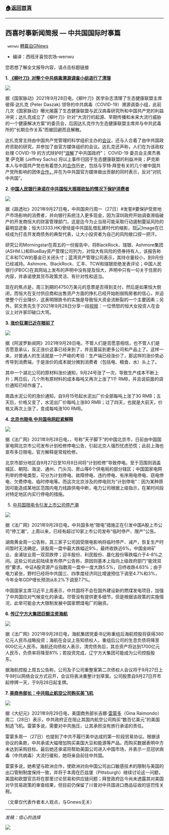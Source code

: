 ###  [:house:返回首頁](https://github.com/ourhimalayas/txt)
---


## 西喜时事新闻简报 — 中共国国际时事篇
` wenwu` [轉載自GNews](https://gnews.org/zh-hans/1561270/)

- 编译：西班牙喜悦农场–wenwu


您若想了解全文报导内容，请点击标题链接

**1. [《柳叶刀》对整个中共病毒溯源调查小组进行了清理](https://thenationalpulse.com/news/lancet-scrubs-entire-covid-origins-team/)**

![](https://assets.gnews.org/wp-content/uploads/2021/09/unknown-52.png)

据《国家脉动》2021年9月28日电，《柳叶刀》医学杂志清理了生态健康联盟主席彼得·达扎克 (Peter Daszak) 领导的中共病毒（COVID-19）溯源调查小组，此前几次《国家脉动》曝光揭露了生态健康联盟与武汉病毒研究所和中国共产党的利益冲突；达扎克成立了《柳叶刀》针对“大流行的起源、早期传播和未来大流行威胁的一个健康解决方案”的委员会，后因达扎克作为生态健康联盟主席并与中共武毒所的“长期合作关系”而被回避而且解散。

达扎克曾主持由中国共产党管理的科学组织主办的[会议](https://thenationalpulse.com/exclusive/who-investigator-peter-daszak-conference/)，还与人合着了由中共国政府资助的研究，并参加了由官方媒体组织的会议。达扎克还声称，人们在为该政权处理 COVID-19 的方式辩护时“[误解](https://thenationalpulse.com/breaking/daszak-defends-ccp-from-lab-leak-conspiracy/)了中共国政府”； COVID-19 委员会主席杰弗里·萨克斯 (Jeffrey Sachs) 将以上事件归因于生态健康联盟的利益冲突；萨克斯本人与中国共产党也有着悠久的[合作](https://thenationalpulse.com/exclusive/lancets-jeffrey-sachs-covid-commission-chair-ccp-ties/)历史，包括与亨特·拜登有关的几个被中国共产党所影响的团体[合作，](https://thenationalpulse.com/exclusive/lancets-jeffrey-sachs-covid-commission-chair-ccp-ties/)并在为中共国官方媒体做出贡献的同时表示，反对“对抗中共国”。

**2. [中国人民银行承诺在中共国恒大摇摇欲坠的情况下保护消费者](https://www.reuters.com/world/china/china-evergrandes-electric-car-units-shares-tumble-23-after-warning-2021-09-27/)**

![](https://assets.gnews.org/wp-content/uploads/2021/09/unknown-1-26.png)

据《路透社》2021年9月27日电，中共国央行周一（27日）#发誓#要保护受房地产市场影响的消费者，并向银行系统注入更多现金，因为深圳政府开始调查濒临破产的开发商恒大的财富管理部门，这是迄今为止当局可能采取行动遏制蔓延风险的最明显迹象；恒大(3333.HK)曾经是中共国乱借乱建时代的缩影，现![Image]()在已经成为打击开发商债务的典型代表，让大小投资者为自己的风险敞口捏一把汗。

研究公司Morningstar在周五的一份报告中，将BlackRock、瑞银、Ashmore集团(ASHM.L)和BlueBay资产管理公司列为，对恒大有风险的债券持有人，该报告称汇丰和TCW的基金已关闭头寸；蓝湾资产管理公司表示，其持仓量较小，到9月份已经减持。Ashmore、BlackRock、汇丰、TCW和瑞银拒绝发表评论；中国人民银行(PBOC)在其网站上发布的声明中没有提及恒大，声明中只有一句关于住房的内容，并承诺使其货币政策灵活、有针对性和适当。

现在的焦点是，周三到期的4750万美元的息票是否得到支付，然后是如果恒大倒闭，而恒大在支付供应商和出售资产方面的挣扎已经开始削弱购房者的信心，并迫使整个行业降价，这表明限跌令的实施是导致恒大资金流断裂的一个主要因素；另外，郭文贵先生于2021年9月28日分享一段[视频](https://gettr.com/post/pcfdg1c18b)：一位愤怒的恒大女投资人在会议上对许家印破口大骂。

**3. [涨价狂潮已近在眼前了](https://www.aboluowang.com/2021/0928/1652507.html)**

![](https://assets.gnews.org/wp-content/uploads/2021/09/unknown-2-25.png)

据《阿波罗新闻网》2021年9月28日电，不管人们是否愿意相信，也不管人们是否愿意承认，反正涨价这事已经来到了，并且蔓延到更多公司和产品上了。这样一来，对普通人的生活就是一个严峻的考验：生产端已经涨价了，那这样的涨价势必传导到消费端，于是涨价的成本就分摊到消费者（包括电、粮食、水）头上了。

其中一个湖北公司的原材料涨价通知，9月24号涨了一次，导致生产成本不断上升；两日后，几个所有原材料的成本每吨又再次上涨了1千 RMB，并且说前面的调价通知已经作废了。

南昌水泥公司的涨价通知，自9月15号起水泥出厂价全部每吨上涨了30 RMB；五天后，价格又变了，水泥出厂价每吨上涨80 RMB；过了四天，也就是大前天，价格又再次上涨了，变成每吨涨100 RMB。

**4. [北京也限电 中共国电网赶紧解释](https://www.rfi.fr/cn/%E4%B8%AD%E5%9B%BD/20210928-%E5%8C%97%E4%BA%AC%E4%B9%9F%E9%99%90%E7%94%B5-%E4%B8%AD%E5%9B%BD%E7%94%B5%E7%BD%91%E8%B5%B6%E7%B4%A7%E8%A7%A3%E9%87%8A)**

![](https://assets.gnews.org/wp-content/uploads/2021/09/unknown-3-25.png)

据《法广网》2021年9月28日电，，号称“天子脚下”的中国北京市，日前由中国国家电网北京市公司发布计划检修停电公告，引起北京人强烈忧虑恐慌；此前上海也宣布多日限电，官方解释是常规检修。

北京市部分地区自9月27日至10月8日间将“计划检修”导致停电。至于范围则涵盖城区、朝阳、海淀、通州、门头沟、房山等6个供电局的部分辖区；中国国家电网列举的停电类型，可分为计划停电、故障停电、违约停电、有序用电停电、窃电停电、欠费停电、临时停电等。而这次北京涉及的停电则为“计划停电”：因为某种原因可能造成某地区范围内电力线路供电中断，电力公司根据上级指示，在某时间段对特定地区内实行停电的措施。

5. [中共国限电令引发上市公司停产潮](https://www.rfi.fr/cn/%E4%B8%AD%E5%9B%BD/20210928-%E4%B8%AD%E5%9B%BD%E9%99%90%E7%94%B5%E4%BB%A4%E5%BC%95%E5%8F%91%E4%B8%8A%E5%B8%82%E5%85%AC%E5%8F%B8%E5%81%9C%E4%BA%A7%E6%BD%AE)

![](https://assets.gnews.org/wp-content/uploads/2021/09/unknown-4-27.png)

据《法广网》2021年9月28日电，中共国多地“限电”措施正在引发中国A股上市公司“停工潮”，上周以来，已经有超过10家上市公司发布“临时停产、限产”公告。

湖南黄金周一公告称，其三家子公司因受限电影响将临时停产、减产，恢复生产时间暂时无法确定。该股周一盘中最大跌幅近9%，最终收跌近6%。中国金岭矿业、金浦钛业周一双双跌停；迎丰股份、利民股份、晨化股份等跌幅介于4-8%之间。这些公司此前陆续发布停产公告称，原因则基本上指向上级政府部门“能效双控”要求。中证A股资源产业指数周一盘中一度大跌5.5%，日终收跌4.63%；由于电力紧张，野村已经将中共国三、四季度经济同比增速预估下调至4.7%和3%，今年全年GDP增长预测从8.2%下调至7.7%。

中国国家主席习近平上周表示，中共国将不会在国外建设新的燃煤发电项目，加强了中共国应对气候变化的承诺。尽管没有提供更多细节，但是根据该政策的实施情况，此举可能会大大限制发展中国家燃煤电厂的融资。

**6. [传辽宁方大集团巨额注资海航](https://www.rfi.fr/cn/%E4%B8%AD%E5%9B%BD/20210928-%E4%BC%A0%E8%BE%BD%E5%AE%81%E6%96%B9%E5%A4%A7%E9%9B%86%E5%9B%A2%E5%B7%A8%E9%A2%9D%E6%B3%A8%E8%B5%84%E6%B5%B7%E8%88%AA)**

![](https://assets.gnews.org/wp-content/uploads/2021/09/unknown-5-22.png)

据《法广网》2021年9月28日电，海航集团党委书记称重组后海航控股将获得380亿元人民币战略投资；海航在会议上告知债权人，重组后公司的生息负债将降至600亿元人民币。海航还向债权人表示，清完债务后，其总资产将达到1700亿元人民币，负债率将降至81%；若投资完成，辽宁方大集团可能成为公司控股股东。

据海航控股上周五公告称，公司及子公司重整案第二次债权人会议将于9月27日上午9时以网络会议方式召开，会议将表决重整计划草案。公司股票自9月27日开市起停牌一天，于9月28日起复牌。

**7. [美商务部长：中共阻止航空公司购买美飞机](https://www.epochtimes.com/gb/21/9/28/n13267458.htm)**

![](https://assets.gnews.org/wp-content/uploads/2021/09/unknown-6-18.png)

据《大纪元》2021年9月29日电，美国商务部长吉娜‧[雷蒙多](https://www.epochtimes.com/gb/tag/%E9%9B%B7%E8%92%99%E5%A4%9A.html)（Gina Raimondo）周二（28日）表示，中共政府正在阻止其国内航空公司购买“数百亿美元”的美国制造飞机。雷蒙多说，需要对中共施压，让其承担没有旅行承诺的责任。

雷蒙多周一（27日）也提到了中共不履行美中达成的第一阶段贸易协议。根据该协议的条款，中共承诺大幅增加购买美国大豆和能源等产品。而购买数据表明中方未达到采购目标。最后她还承诺将帮助美国公司进入中国市场，并表示一旦冠状病毒（中共病毒）大流行缓和，她将亲自前往中共国。

雷蒙多说，她希望与欧洲合作，使欧洲对向中国公司出口敏感技术的限制与美国的出口管制制度保持一致，并将于本周在匹兹堡（Pittsburgh）继续讨论这一问题，美国和欧盟官员将在那里讨论贸易和供应链问题；拜登政府迄今尚未透露其对美国对华贸易政策的审查结果，但目前仍保留了川普对中共国进口商品征收的惩罚性关税。

（文章仅代表作者本人观点，与Gnews无关）

* * *

*发稿：信心的选择*

![](https://assets.gnews.org/wp-content/uploads/2021/09/GNEWS_CH.-2.jpeg)
